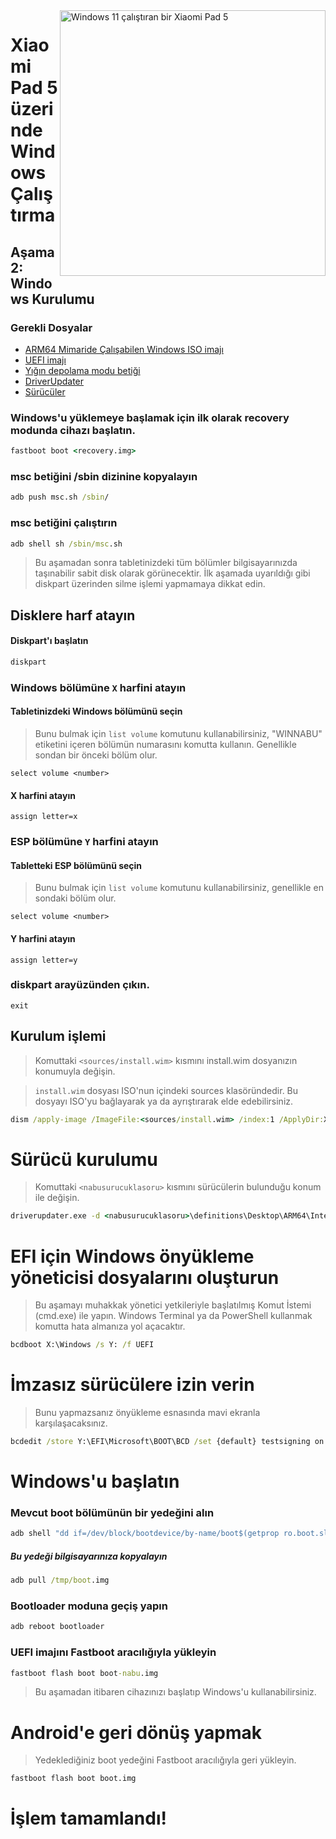 <img align="right" src="https://raw.githubusercontent.com/erdilS/Port-Windows-11-Xiaomi-Pad-5/main/nabu.png" width="425" alt="Windows 11 çalıştıran bir Xiaomi Pad 5">


# Xiaomi Pad 5 üzerinde Windows Çalıştırma

## Aşama 2: Windows Kurulumu

### Gerekli Dosyalar

- [ARM64 Mimaride Çalışabilen Windows ISO imajı](https://uupdump.net/)
- [UEFI imajı](../../../../releases/tag/1.0)
- [Yığın depolama modu betiği](../../../../releases/tag/1.0)
- [DriverUpdater](https://github.com/WOA-Project/DriverUpdater/releases/latest)
- [Sürücüler](https://github.com/map220v/MiPad5-drivers)


### Windows'u yüklemeye başlamak için ilk olarak recovery modunda cihazı başlatın.

```cmd
fastboot boot <recovery.img>
```

### msc betiğini /sbin dizinine kopyalayın

```cmd
adb push msc.sh /sbin/
```

### msc betiğini çalıştırın

```cmd
adb shell sh /sbin/msc.sh
```
> Bu aşamadan sonra tabletinizdeki tüm bölümler bilgisayarınızda taşınabilir sabit disk olarak görünecektir. İlk aşamada uyarıldığı gibi diskpart üzerinden silme işlemi yapmamaya dikkat edin.

## Disklere harf atayın
  

#### Diskpart'ı başlatın

```cmd
diskpart
```


### Windows bölümüne `X` harfini atayın

#### Tabletinizdeki Windows bölümünü seçin
> Bunu bulmak için `list volume` komutunu kullanabilirsiniz, "WINNABU" etiketini içeren bölümün numarasını komutta kullanın. Genellikle sondan bir önceki bölüm olur.

```diskpart
select volume <number>
```

#### X harfini atayın
```diskpart
assign letter=x
```

### ESP bölümüne `Y` harfini atayın

#### Tabletteki ESP bölümünü seçin
> Bunu bulmak için `list volume` komutunu kullanabilirsiniz, genellikle en sondaki bölüm olur.

```diskpart
select volume <number>
```

#### Y harfini atayın

```diskpart
assign letter=y
```

### diskpart arayüzünden çıkın.
```diskpart
exit
```

  
  

## Kurulum işlemi

> Komuttaki `<sources/install.wim>` kısmını install.wim dosyanızın konumuyla değişin.

> `install.wim` dosyası ISO'nun içindeki sources klasöründedir.
> Bu dosyayı ISO'yu bağlayarak ya da ayrıştırarak elde edebilirsiniz.

```cmd
dism /apply-image /ImageFile:<sources/install.wim> /index:1 /ApplyDir:X:\
```

# Sürücü kurulumu

> Komuttaki `<nabusurucuklasoru>` kısmını sürücülerin bulunduğu konum ile değişin.

```cmd
driverupdater.exe -d <nabusurucuklasoru>\definitions\Desktop\ARM64\Internal\nabu.txt -r <nabusurucuklasoru> -p X:
```

  

# EFI için Windows önyükleme yöneticisi dosyalarını oluşturun
> Bu aşamayı muhakkak yönetici yetkileriyle başlatılmış Komut İstemi (cmd.exe) ile yapın. Windows Terminal ya da PowerShell kullanmak komutta hata almanıza yol açacaktır.

```cmd
bcdboot X:\Windows /s Y: /f UEFI
```

  
  

# İmzasız sürücülere izin verin

> Bunu yapmazsanız önyükleme esnasında mavi ekranla karşılaşacaksınız.

```cmd
bcdedit /store Y:\EFI\Microsoft\BOOT\BCD /set {default} testsigning on
```

# Windows'u başlatın

### Mevcut boot bölümünün bir yedeğini alın

```cmd
adb shell "dd if=/dev/block/bootdevice/by-name/boot$(getprop ro.boot.slot_suffix) of=/tmp/boot.img"
```

##### Bu yedeği bilgisayarınıza kopyalayın

```cmd
adb pull /tmp/boot.img
```

### Bootloader moduna geçiş yapın

```cmd
adb reboot bootloader
```

### UEFI imajını Fastboot aracılığıyla yükleyin

```cmd
fastboot flash boot boot-nabu.img
```

> Bu aşamadan itibaren cihazınızı başlatıp Windows'u kullanabilirsiniz.

# Android'e geri dönüş yapmak
> Yedeklediğiniz boot yedeğini Fastboot aracılığıyla geri yükleyin.

```cmd
fastboot flash boot boot.img
```

# İşlem tamamlandı!
